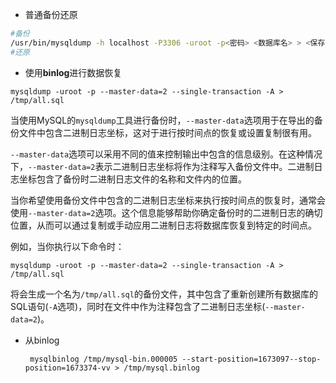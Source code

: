 - 普通备份还原

```bash
#备份
/usr/bin/mysqldump -h localhost -P3306 -uroot -p<密码> <数据库名> > <保存文件路径>
#还原
```







- 使用**binlog**进行数据恢复

``` shell
mysqldump -uroot -p --master-data=2 --single-transaction -A > /tmp/all.sql
```

当使用MySQL的`mysqldump`工具进行备份时，`--master-data`选项用于在导出的备份文件中包含二进制日志坐标，这对于进行按时间点的恢复或设置复制很有用。

`--master-data`选项可以采用不同的值来控制输出中包含的信息级别。在这种情况下，`--master-data=2`表示二进制日志坐标将作为注释写入备份文件中。二进制日志坐标包含了备份时二进制日志文件的名称和文件内的位置。

当你希望使用备份文件中包含的二进制日志坐标来执行按时间点的恢复时，通常会使用`--master-data=2`选项。这个信息能够帮助你确定备份时的二进制日志的确切位置，从而可以通过复制或手动应用二进制日志将数据库恢复到特定的时间点。

例如，当你执行以下命令时：

```shell
mysqldump -uroot -p --master-data=2 --single-transaction -A > /tmp/all.sql
```

将会生成一个名为`/tmp/all.sql`的备份文件，其中包含了重新创建所有数据库的SQL语句(`-A`选项)，同时在文件中作为注释包含了二进制日志坐标(`--master-data=2`)。

- 从binlog 

  ```
   mysqlbinlog /tmp/mysql-bin.000005 --start-position=1673097--stop-position=1673374-vv > /tmp/mysql.binlog
  ```

  

